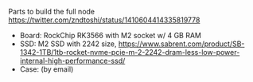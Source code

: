Parts to build the full node https://twitter.com/zndtoshi/status/1410604414335819778

- Board: RockChip RK3566 with M2 socket w/ 4 GB RAM
- SSD: M2 SSD with 2242 size, https://www.sabrent.com/product/SB-1342-1TB/1tb-rocket-nvme-pcie-m-2-2242-dram-less-low-power-internal-high-performance-ssd/ 
- Case: (by email)
